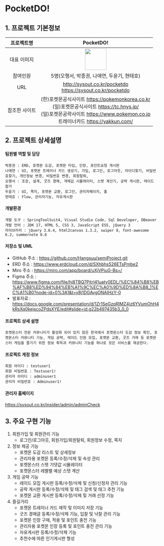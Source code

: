 # PocketDO!

## 1. 프로젝트 기본정보

|프로젝트명|PocketDO!|
|:---:|:---:|
|대표 이미지|<img src=https://github.com/Hangsuu/semiProject/assets/121531812/eab02ad2-d22e-411f-8b6c-ba5bf070ad58 height="70px">|
|참여인원|5명(오행서, 박종권, 나애연, 두윤기, 현태호)|
|URL|<http://sysout.co.kr/pocketdo><br><https://sysout.co.kr/pocketdo>|
|참조한 사이트|(한)포켓몬공식사이트 <https://pokemonkorea.co.kr><br>(일)포켓몬공식사이트 <https://tc.hnys.jp/><br>(일)포켓몬공략사이트 <https://www.pokemon.co.jp><br>트레이너카드 <https://yakkun.com/>|

## 2. 프로젝트 상세설명

#### 팀원별 역할 및 담당
```
박종권 : ERD, 포켓몬 도감, 포켓몬 타입, 인장, 포인트요청 게시판
나애연 : UI, 포켓몬 트레이너 카드 생성기, 가입, 로그인, 로그아웃, 아이디찾기, 비밀번호찾기, 개인정보 변경, 비밀번호 변경, 회원탈퇴,
오행서 : 조장, 설계, 굿즈 경매, 개체값 시뮬레이터, 스탯 계산기, 공략 게시판, 레이드 참가
두윤기 : UI, 쪽지, 포켓몬 교환, 로그인, 관리자페이지, 홈
현태호 : Flow, 관리자기능, 자유게시판
```
#### 개발환경
```
개발 도구 : SpringToolSuit4, Visual Studio Code, Sql Developer, DBeaver
개발 언어 : JDK 17, HTML 5, CSS 3, JavaScript ES5, jQuery 3
라이브러리 : jQuery 3.6.4, html2canvas 1.3.2, swiper 8, font-awesome 6.2, summernote 0.8
```

#### 저장소 및 UML

- GitHub 주소 : https://github.com/Hangsuu/semiProject.git
- ERD 주소 : https://www.erdcloud.com/d/SXhbhs526ETsPmbe2
- Miro 주소 : https://miro.com/app/board/uXjVPiuG-Bs=/
- Figma 주소 : https://www.figma.com/file/hj8TBQ7Pitrl41uaty0EDL/%EC%84%B8%EB%AF%B8%ED%94%84%EB%A1%9C%EC%A0%9D%ED%8A%B8_1%EC%A1%B0?node-id=0%3A1&t=y8j1DGAvgONAIHzY-0
- 발표자료 : https://docs.google.com/presentation/d/1Zr1SeGzqRIMZ4jz6YVumOhH4kRsXq0kejscoZPdsXYE/edit#slide=id.g22b497435b3_0_0

#### 프로젝트 상세 설명
```
포켓몬스터 전문 커뮤니티가 활성화 되어 있지 않은 한국에서 포켓몬스터 도감 정보 확인, 포켓몬스터 커뮤니티 기능, 게임 공략, 레이드 인원 모집, 포켓몬 교환, 굿즈 거래 등 포켓몬스터 게임을 즐기기 위한 정보 획득과 커뮤니티 기능을 하나로 모은 서비스를 제공한다.
```
#### 프로젝트 계정 정보
```
회원 아이디 : testuser1
회원 비밀번호 : Testuser1!
관리자 아이디 : adminuser1
관리자 비밀번호 : Adminuser1!
```
#### 관리자 홈페이지
<https://sysout.co.kr/insider/admin/adminCheck>

## 3. 주요 구현 기능
1. 회원가입 및 회원관리 기능
   - 로그인/로그아웃, 회원가입/회원탈퇴, 회원정보 수정, 쪽지
2. 정보 제공 기능
   - 포켓몬 도감 리스트 및 상세정보
   - 관리자용 포켓몬 등록/수정/삭제 및 속성 관리
   - 포켓몬스터 스탯 기댓값 시뮬레이터
   - 포켓몬스터 레벨별 예상 스탯 계산
3. 게임 공략 기능
   - 레이드 모집 게시판 등록/수정/삭제 및 신청/신청자 관리 기능
   - 공략 게시판 등록/수정/삭제 및 태그 검색 및 태그 추천 기능
   - 포켓몬 교환 게시판 등록/수정/삭제 및 거래 선정 기능
4. 즐길거리
   - 포켓몬 트레이너 카드 제작 및 이미지 저장 기능
   - 굿즈 경매글 등록/수정/삭제 기능, 입찰 및 낙찰 관리 기능
   - 포켓몬 인장 구매, 적용 및 포인트 충전 기능
   - 관리자용 포켓몬 인장 등록 및 포인트 충전 관리 기능
   - 자유게시판 등록/수정/삭제 기능
   - 추천수에 따른 인기게시판 형성
